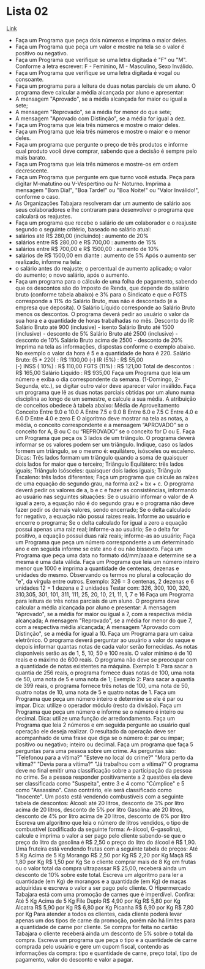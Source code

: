 # Lista 02

<a href="https://wiki.python.org.br/EstruturaDeDecisao"> Link </a> 

- Faça um Programa que peça dois números e imprima o maior deles.
- Faça um Programa que peça um valor e mostre na tela se o valor é positivo ou negativo.
- Faça um Programa que verifique se uma letra digitada é "F" ou "M". Conforme a letra escrever: F - Feminino, M - Masculino, Sexo Inválido.
- Faça um Programa que verifique se uma letra digitada é vogal ou consoante.
- Faça um programa para a leitura de duas notas parciais de um aluno. O programa deve calcular a média alcançada por aluno e apresentar:
- A mensagem "Aprovado", se a média alcançada for maior ou igual a sete;
- A mensagem "Reprovado", se a média for menor do que sete;
- A mensagem "Aprovado com Distinção", se a média for igual a dez.
- Faça um Programa que leia três números e mostre o maior deles.
- Faça um Programa que leia três números e mostre o maior e o menor deles.
- Faça um programa que pergunte o preço de três produtos e informe qual produto você deve comprar, sabendo que a decisão é sempre pelo mais barato.
- Faça um Programa que leia três números e mostre-os em ordem decrescente.
- Faça um Programa que pergunte em que turno você estuda. Peça para digitar M-matutino ou V-Vespertino ou N- Noturno. Imprima a mensagem "Bom Dia!", "Boa Tarde!" ou "Boa Noite!" ou "Valor Inválido!", conforme o caso.
- As Organizações Tabajara resolveram dar um aumento de salário aos seus colaboradores e lhe contraram para desenvolver o programa que calculará os reajustes.
- Faça um programa que recebe o salário de um colaborador e o reajuste segundo o seguinte critério, baseado no salário atual:
- salários até R$ 280,00 (incluindo) : aumento de 20%
- salários entre R$ 280,00 e R$ 700,00 : aumento de 15%
- salários entre R$ 700,00 e R$ 1500,00 : aumento de 10%
- salários de R$ 1500,00 em diante : aumento de 5% Após o aumento ser realizado, informe na tela:
- o salário antes do reajuste;
o percentual de aumento aplicado;
o valor do aumento;
o novo salário, após o aumento.
- Faça um programa para o cálculo de uma folha de pagamento, sabendo que os descontos são do Imposto de Renda, que depende do salário bruto (conforme tabela abaixo) e 3% para o Sindicato e que o FGTS corresponde a 11% do Salário Bruto, mas não é descontado (é a empresa que deposita). O Salário Líquido corresponde ao Salário Bruto menos os descontos. O programa deverá pedir ao usuário o valor da sua hora e a quantidade de horas trabalhadas no mês.
Desconto do IR:
Salário Bruto até 900 (inclusive) - isento
Salário Bruto até 1500 (inclusive) - desconto de 5%
Salário Bruto até 2500 (inclusive) - desconto de 10%
Salário Bruto acima de 2500 - desconto de 20% Imprima na tela as informações, dispostas conforme o exemplo abaixo. No exemplo o valor da hora é 5 e a quantidade de hora é 220.
        Salário Bruto: (5 * 220)        : R$ 1100,00
        (-) IR (5%)                     : R$   55,00  
        (-) INSS ( 10%)                 : R$  110,00
        FGTS (11%)                      : R$  121,00
        Total de descontos              : R$  165,00
        Salário Liquido                 : R$  935,00
Faça um Programa que leia um número e exiba o dia correspondente da semana. (1-Domingo, 2- Segunda, etc.), se digitar outro valor deve aparecer valor inválido.
Faça um programa que lê as duas notas parciais obtidas por um aluno numa disciplina ao longo de um semestre, e calcule a sua média. A atribuição de conceitos obedece à tabela abaixo:
  Média de Aproveitamento  Conceito
  Entre 9.0 e 10.0        A
  Entre 7.5 e 9.0         B
  Entre 6.0 e 7.5         C
  Entre 4.0 e 6.0         D
  Entre 4.0 e zero        E
O algoritmo deve mostrar na tela as notas, a média, o conceito correspondente e a mensagem “APROVADO” se o conceito for A, B ou C ou “REPROVADO” se o conceito for D ou E.
Faça um Programa que peça os 3 lados de um triângulo. O programa deverá informar se os valores podem ser um triângulo. Indique, caso os lados formem um triângulo, se o mesmo é: equilátero, isósceles ou escaleno.
Dicas:
Três lados formam um triângulo quando a soma de quaisquer dois lados for maior que o terceiro;
Triângulo Equilátero: três lados iguais;
Triângulo Isósceles: quaisquer dois lados iguais;
Triângulo Escaleno: três lados diferentes;
Faça um programa que calcule as raízes de uma equação do segundo grau, na forma ax2 + bx + c. O programa deverá pedir os valores de a, b e c e fazer as consistências, informando ao usuário nas seguintes situações:
Se o usuário informar o valor de A igual a zero, a equação não é do segundo grau e o programa não deve fazer pedir os demais valores, sendo encerrado;
Se o delta calculado for negativo, a equação não possui raizes reais. Informe ao usuário e encerre o programa;
Se o delta calculado for igual a zero a equação possui apenas uma raiz real; informe-a ao usuário;
Se o delta for positivo, a equação possui duas raiz reais; informe-as ao usuário;
Faça um Programa que peça um número correspondente a um determinado ano e em seguida informe se este ano é ou não bissexto.
Faça um Programa que peça uma data no formato dd/mm/aaaa e determine se a mesma é uma data válida.
Faça um Programa que leia um número inteiro menor que 1000 e imprima a quantidade de centenas, dezenas e unidades do mesmo.
Observando os termos no plural a colocação do "e", da vírgula entre outros. Exemplo:
326 = 3 centenas, 2 dezenas e 6 unidades
12 = 1 dezena e 2 unidades Testar com: 326, 300, 100, 320, 310,305, 301, 101, 311, 111, 25, 20, 10, 21, 11, 1, 7 e 16
Faça um Programa para leitura de três notas parciais de um aluno. O programa deve calcular a média alcançada por aluno e presentar:
A mensagem "Aprovado", se a média for maior ou igual a 7, com a respectiva média alcançada;
A mensagem "Reprovado", se a média for menor do que 7, com a respectiva média alcançada;
A mensagem "Aprovado com Distinção", se a média for igual a 10.
Faça um Programa para um caixa eletrônico. O programa deverá perguntar ao usuário a valor do saque e depois informar quantas notas de cada valor serão fornecidas. As notas disponíveis serão as de 1, 5, 10, 50 e 100 reais. O valor mínimo é de 10 reais e o máximo de 600 reais. O programa não deve se preocupar com a quantidade de notas existentes na máquina.
Exemplo 1: Para sacar a quantia de 256 reais, o programa fornece duas notas de 100, uma nota de 50, uma nota de 5 e uma nota de 1;
Exemplo 2: Para sacar a quantia de 399 reais, o programa fornece três notas de 100, uma nota de 50, quatro notas de 10, uma nota de 5 e quatro notas de 1.
Faça um Programa que peça um número inteiro e determine se ele é par ou impar. Dica: utilize o operador módulo (resto da divisão).
Faça um Programa que peça um número e informe se o número é inteiro ou decimal. Dica: utilize uma função de arredondamento.
Faça um Programa que leia 2 números e em seguida pergunte ao usuário qual operação ele deseja realizar. O resultado da operação deve ser acompanhado de uma frase que diga se o número é:
par ou ímpar;
positivo ou negativo;
inteiro ou decimal.
Faça um programa que faça 5 perguntas para uma pessoa sobre um crime. As perguntas são:
"Telefonou para a vítima?"
"Esteve no local do crime?"
"Mora perto da vítima?"
"Devia para a vítima?"
"Já trabalhou com a vítima?" O programa deve no final emitir uma classificação sobre a participação da pessoa no crime. Se a pessoa responder positivamente a 2 questões ela deve ser classificada como "Suspeita", entre 3 e 4 como "Cúmplice" e 5 como "Assassino". Caso contrário, ele será classificado como "Inocente".
Um posto está vendendo combustíveis com a seguinte tabela de descontos:
Álcool:
até 20 litros, desconto de 3% por litro
acima de 20 litros, desconto de 5% por litro
Gasolina:
até 20 litros, desconto de 4% por litro
acima de 20 litros, desconto de 6% por litro Escreva um algoritmo que leia o número de litros vendidos, o tipo de combustível (codificado da seguinte forma: A-álcool, G-gasolina), calcule e imprima o valor a ser pago pelo cliente sabendo-se que o preço do litro da gasolina é R$ 2,50 o preço do litro do álcool é R$ 1,90.
Uma fruteira está vendendo frutas com a seguinte tabela de preços:
                      Até 5 Kg           Acima de 5 Kg
Morango         R$ 2,50 por Kg          R$ 2,20 por Kg
Maçã            R$ 1,80 por Kg          R$ 1,50 por Kg
Se o cliente comprar mais de 8 Kg em frutas ou o valor total da compra ultrapassar R$ 25,00, receberá ainda um desconto de 10% sobre este total. Escreva um algoritmo para ler a quantidade (em Kg) de morangos e a quantidade (em Kg) de maças adquiridas e escreva o valor a ser pago pelo cliente.
O Hipermercado Tabajara está com uma promoção de carnes que é imperdível. Confira:
                      Até 5 Kg           Acima de 5 Kg
File Duplo      R$ 4,90 por Kg          R$ 5,80 por Kg
Alcatra         R$ 5,90 por Kg          R$ 6,80 por Kg
Picanha         R$ 6,90 por Kg          R$ 7,80 por Kg
Para atender a todos os clientes, cada cliente poderá levar apenas um dos tipos de carne da promoção, porém não há limites para a quantidade de carne por cliente. Se compra for feita no cartão Tabajara o cliente receberá ainda um desconto de 5% sobre o total da compra. Escreva um programa que peça o tipo e a quantidade de carne comprada pelo usuário e gere um cupom fiscal, contendo as informações da compra: tipo e quantidade de carne, preço total, tipo de pagamento, valor do desconto e valor a pagar.
